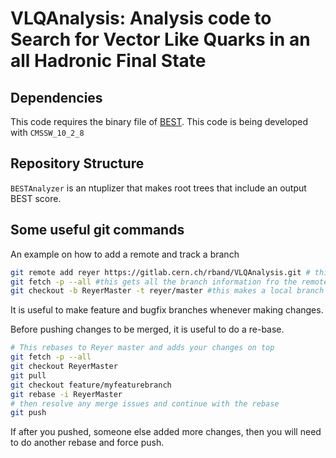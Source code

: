 # VLQAnalysis: Analysis code to Search for Vector Like Quarks in an all Hadronic Final State

## Dependencies

This code requires the binary file of [BEST](https://gitlab.cern.ch/boostedeventshapetagger/BEST). This code is being
developed with `CMSSW_10_2_8`

## Repository Structure

`BESTAnalyzer` is an ntuplizer that makes root trees that include an output BEST score.

## Some useful git commands

An example on how to add a remote and track a branch
```bash
git remote add reyer https://gitlab.cern.ch/rband/VLQAnalysis.git # this can be used to look at other peoples changes
git fetch -p --all #this gets all the branch information fro the remotes
git checkout -b ReyerMaster -t reyer/master #this makes a local branch 'ReyerMaster' that tracks Reyer's master branch
```

It is useful to make feature and bugfix branches whenever making changes.

Before pushing changes to be merged, it is useful to do a re-base.

```bash
# This rebases to Reyer master and adds your changes on top
git fetch -p --all
git checkout ReyerMaster
git pull
git checkout feature/myfeaturebranch
git rebase -i ReyerMaster
# then resolve any merge issues and continue with the rebase
git push
```

If after you pushed, someone else added more changes, then you will need to do another rebase and force push.
